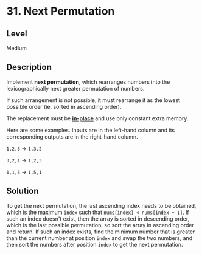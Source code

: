 # 31. Next Permutation
## Level
Medium

## Description
Implement **next permutation**, which rearranges numbers into the lexicographically next greater permutation of numbers.

If such arrangement is not possible, it must rearrange it as the lowest possible order (ie, sorted in ascending order).

The replacement must be **[in-place](http://en.wikipedia.org/wiki/In-place_algorithm)** and use only constant extra memory.

Here are some examples. Inputs are in the left-hand column and its corresponding outputs are in the right-hand column.

`1,2,3` -> `1,3,2`

`3,2,1` -> `1,2,3`

`1,1,5` -> `1,5,1`

## Solution
To get the next permutation, the last ascending index needs to be obtained, which is the maximum `index` such that `nums[index] < nums[index + 1]`. If such an index doesn't exist, then the array is sorted in descending order, which is the last possible permutation, so sort the array in ascending order and return. If such an index exists, find the minimum number that is greater than the current number at position `index` and swap the two numbers, and then sort the numbers after position `index` to get the next permutation.
